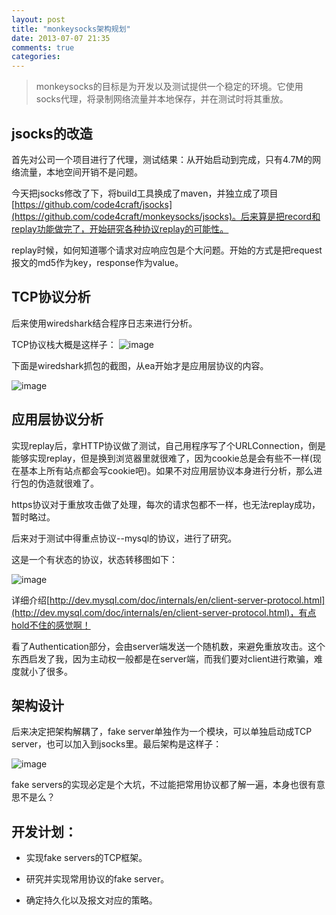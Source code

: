 ```yaml
---
layout: post
title: "monkeysocks架构规划"
date: 2013-07-07 21:35
comments: true
categories: 
---
```

> monkeysocks的目标是为开发以及测试提供一个稳定的环境。它使用socks代理，将录制网络流量并本地保存，并在测试时将其重放。

## jsocks的改造

首先对公司一个项目进行了代理，测试结果：从开始启动到完成，只有4.7M的网络流量，本地空间开销不是问题。

今天把jsocks修改了下，将build工具换成了maven，并独立成了项目[https://github.com/code4craft/jsocks](https://github.com/code4craft/monkeysocks/jsocks)。后来算是把record和replay功能做完了，开始研究各种协议replay的可能性。

<!--more-->

replay时候，如何知道哪个请求对应响应包是个大问题。开始的方式是把request报文的md5作为key，response作为value。

## TCP协议分析

后来使用wiredshark结合程序日志来进行分析。

TCP协议栈大概是这样子：
![image](http://www.skullbox.net/diagrams/tcppacket.gif?dur=673)

下面是wiredshark抓包的截图，从ea开始才是应用层协议的内容。

![image](http://code4craft.github.io/images/posts/tcp-wiredshark.png)

## 应用层协议分析

实现replay后，拿HTTP协议做了测试，自己用程序写了个URLConnection，倒是能够实现replay，但是换到浏览器里就很难了，因为cookie总是会有些不一样(现在基本上所有站点都会写cookie吧)。如果不对应用层协议本身进行分析，那么进行包的伪造就很难了。

https协议对于重放攻击做了处理，每次的请求包都不一样，也无法replay成功，暂时略过。

后来对于测试中得重点协议--mysql的协议，进行了研究。

这是一个有状态的协议，状态转移图如下：

![image](http://dev.mysql.com/doc/internals/en/images/graphviz-db6c3eaf9f35f362259756b257b670e75174c29b.png)

详细介绍[http://dev.mysql.com/doc/internals/en/client-server-protocol.html](http://dev.mysql.com/doc/internals/en/client-server-protocol.html)，有点hold不住的感觉啊！

看了Authentication部分，会由server端发送一个随机数，来避免重放攻击。这个东西启发了我，因为主动权一般都是在server端，而我们要对client进行欺骗，难度就小了很多。

## 架构设计

后来决定把架构解耦了，fake server单独作为一个模块，可以单独启动成TCP server，也可以加入到jsocks里。最后架构是这样子：

![image](http://code4craft.github.io/images/posts/monkeysocks-arch.png)

fake servers的实现必定是个大坑，不过能把常用协议都了解一遍，本身也很有意思不是么？

##  开发计划：

 * 实现fake servers的TCP框架。

 * 研究并实现常用协议的fake server。

 * 确定持久化以及报文对应的策略。